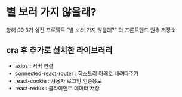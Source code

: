 # 별 보러 가지 않을래?
항해 99 3기 실전 프로젝트 "별 보러 가지 않을래?" 의 프론트엔드 원격 저장소

## cra 후 추가로 설치한 라이브러리
- axios : 서버 연결
- connected-react-router : 히스토리 아래로 내려다주기
- react-cookie : 사용자 로그인 인증용도
- react-redux : 클라이언트 데이터 저장